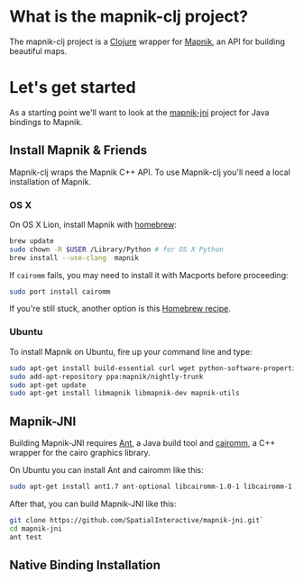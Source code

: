 # What is the mapnik-clj project?

The mapnik-clj project is a [Clojure](https://github.com/clojure/clojure) wrapper for [Mapnik](https://github.com/mapnik/mapnik), an API for building beautiful maps.

# Let's get started

As a starting point we'll want to look at the [mapnik-jni](https://github.com/SpatialInteractive/mapnik-jni) project for Java bindings to Mapnik.

## Install Mapnik & Friends

Mapnik-clj wraps the Mapnik C++ API. To use Mapnik-clj you'll need a local installation of Mapnik.

### OS X

On OS X Lion, install Mapnik with [homebrew](http://mxcl.github.com/homebrew/):

```bash
brew update
sudo chown -R $USER /Library/Python # for OS X Python
brew install --use-clang  mapnik
```

If `cairomm` fails, you may need to install it with Macports before proceeding:

```bash
sudo port install cairomm
```

If you're still stuck, another option is this [Homebrew recipe](http://trac.mapnik.org/wiki/MacInstallation/Homebrew).

### Ubuntu 

To install Mapnik on Ubuntu, fire up your command line and type: 

```bash
sudo apt-get install build-essential curl wget python-software-properties
sudo add-apt-repository ppa:mapnik/nightly-trunk
sudo apt-get update
sudo apt-get install libmapnik libmapnik-dev mapnik-utils
```

## Mapnik-JNI

Building Mapnik-JNI requires [Ant](http://ant.apache.org), a Java build tool and [cairomm](http://cairographics.org/cairomm), a C++ wrapper for the cairo graphics library. 

On Ubuntu you can install Ant and cairomm like this:

```bash
sudo apt-get install ant1.7 ant-optional libcairomm-1.0-1 libcairomm-1.0-dev
```

After that, you can build Mapnik-JNI like this:

```bash
git clone https://github.com/SpatialInteractive/mapnik-jni.git`
cd mapnik-jni
ant test
```

## Native Binding Installation


